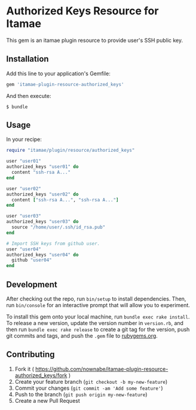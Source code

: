 # Authorized Keys Resource for Itamae

This gem is an itamae plugin resource to provide user's SSH public key.

## Installation

Add this line to your application's Gemfile:

```ruby
gem 'itamae-plugin-resource-authorized_keys'
```

And then execute:

    $ bundle

## Usage

In your recipe:

```ruby
require "itamae/plugin/resource/authorized_keys"

user "user01"
authorized_keys "user01" do
  content "ssh-rsa A..."
end

user "user02"
authorized_keys "user02" do
  content ["ssh-rsa A...", "ssh-rsa A..."]
end

user "user03"
authorized_keys "user03" do
  source "/home/user/.ssh/id_rsa.pub"
end

# Import SSH keys from github user.
user "user04"
authorized_keys "user04" do
  github "user04"
end
```

## Development

After checking out the repo, run `bin/setup` to install dependencies. Then, run `bin/console` for an interactive prompt that will allow you to experiment.

To install this gem onto your local machine, run `bundle exec rake install`. To release a new version, update the version number in `version.rb`, and then run `bundle exec rake release` to create a git tag for the version, push git commits and tags, and push the `.gem` file to [rubygems.org](https://rubygems.org).

## Contributing

1. Fork it ( https://github.com/nownabe/itamae-plugin-resource-authorized_keys/fork )
2. Create your feature branch (`git checkout -b my-new-feature`)
3. Commit your changes (`git commit -am 'Add some feature'`)
4. Push to the branch (`git push origin my-new-feature`)
5. Create a new Pull Request
